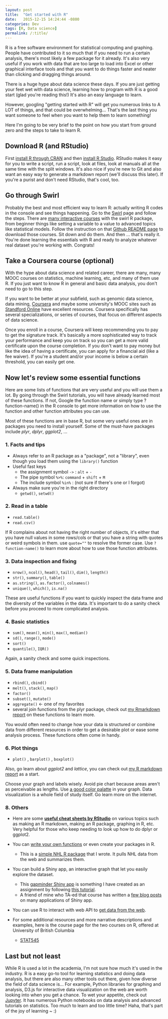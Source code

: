 ```yaml
---
layout: post
title:  "Get started with R"
date:   2015-12-15 14:24:44 -0800
categories: Dev
tags: [R, Data science]
permalink: /:title/ 
---
```

R is a free software environment for statistical computing and graphing. People have contributed to it so much that if you need to run a certain analysis, there's most likely a few package for it already. It's also very useful if you work with data that are too large to load into Excel or other graphical interface tools and that you want to do things faster and neater than clicking and dragging things around.
<!--more-->

There is a huge hype about data science these days. If you are just getting your feet wet with data science, learning how to program with R is a good start (glad you're reading this!) It's also an easy language to learn.

However, googling "getting started with R" will get you numerous links to A LOT of things, and that could be overwhelming... That's the last thing you want someone to feel when you want to help them to learn something!

Here I'm going to be very brief to the point on how you start from ground zero and the steps to take to learn R.

## Download R (and RStudio)

First [install R through CRAN](https://cran.rstudio.com/) and then [install R Studio](https://www.rstudio.com/products/rstudio/download/). RStudio makes it easy for you to write a script, run a script, look at files, look at manuals all at the same time with the split windows. It's also nice if you're new to Git and also want an easy way to generate a markdown report (we'll discuss this later). If you're a purist and don't need RStudio, that's cool, too.

## Go through Swirl

Probably the best and most efficient way to learn R: actually writing R codes in the console and see things happening. Go to the [Swirl](http://swirlstats.com/students.html) page and follow the steps. There are [many interactive courses](https://github.com/swirldev/swirl_courses) with the swirl R package, from beginner things like setting a variable to a value to advanced topics like statistical models. Follow the instruction on that [Github README page](https://github.com/swirldev/swirl_courses) to download those courses. Sit down and do them. And then ... that's really it. You're done learning the essentials with R and ready to analyze whatever real dataset you're working with. Congrats!


## Take a Coursera course (optional)

With the hype about data science and related career, there are many, many MOOC courses on statistics, machine learning, etc, and many of them use R. If you just want to know R in general and basic data analysis, you don't need to go to this step.

If you want to be better at your subfield, such as genomic data science, data mining, [Coursera](https://www.coursera.org/) and maybe some university's MOOC sites such as [Standford Online](http://online.stanford.edu/courses) have excellent resources. Coursera specifically has several specializations, or series of courses, that focus on different aspects of data science.

Once you enroll in a course, Coursera will keep recommending you to pay to get the signature track. It's basically a more sophisticated way to track your performance and keep you on track so you can get a more valid certificate upon the course completion. If you don't want to pay money but like the idea of having a certificate, you can apply for a financial aid (like a fee waiver). If you're a student and/or your income is below a certain threshold, you can easily get one.


## Now let's review some essential functions

Here are some lists of functions that are very useful and you will use them a lot. By going through the Swirl tutorials, you will have already learned most of these functions. If not, Google the function name or simply type ?function-name() in the R console to get more information on how to use the function and other function attributes you can use.

Most of these functions are in base R, but some very useful ones are in packages you need to install yourself. Some of the must-have packages include _plyr_, _dplyr_, _ggplot2_, ...

### 1. Facts and tips

- Always refer to an R package as a "package", not a "library", even though you load them using the `library()` function
- Useful fast keys
    - the assignment symbol `->`  :  `alt` + `-`
    - The pipe symbol `%>%`: `command` + `shift` + `M`
    - The include symbol `%in%` : (not sure if there's one or I forgot)
- Always make sure you're in the right directory
    - `getwd()`, `setwd()`

### 2. Read in a table
- `read.table()`
- `read.csv()`

If R complains about not having the right number of objects, it's either that you have null values in some rows/cols or that you have a string with quotes or weird symbols in them. use `quote=""` to resolve the former case. Use `?function-name()` to learn more about how to use those function attributes.

### 3. Data inspection and fixing
- `nrow()`, `ncol()`, `head()`, `tail()`, `dim()`, `length()`
- `str()`, `summary()`, `table()`
- `as.string()`, `as.factor()`, `colnames()`
- `unique()`, `which()`, `is.na()`

These are useful functions if you want to quickly inspect the data frame and the diversity of the variables in the data. It's important to do a sanity check before you proceed to more complicated analysis.

### 4. Basic statistics
- `sum()`, `mean()`, `min()`, `max()`, `median()`
- `sd()`, `range()`, `mode()`
- `sort()`
- `quantile()`, `IQR()`

Again, a sanity check and some quick inspections.

### 5. Data frame manipulation
- `rbind()`, `cbind()`
- `melt()`, `stack()`, `map()`
- `factor()`
- `subset()`, `mutate()`
- `aggregate()` <- one of my favorites
- several join functions from the plyr package, check out [my Rmarkdown report](https://github.com/santina/STAT-545/blob/master/HW7/hw7_data_wrangling.md) on these functions to learn more.

You would often need to change how your data is structured or combine data from different resources in order to get a desirable plot or ease some analysis process. These functions often come in handy.

### 6. Plot things
- `plot()` , `barplot()` , `boxplot()`

Also, go learn about _ggplot2_ and _lattice_, you can check out [my R markdown report](https://github.com/santina/STAT-540/blob/master/Seminar3/Seminar3.md) as a start.

Choose your graph and labels wisely. Avoid pie chart because areas aren't as perceivable as lengths. Use [a good color palatte](http://www.cookbook-r.com/Graphs/Colors_(ggplot2)/) in your graph. Data visualization is a whole field of study itself. Go learn more on the internet.

### 8. Others
- Here are some **[useful cheat sheets by RStudio](https://www.rstudio.com/resources/cheatsheets/)** on various topics such as making an R markdown, making an R package, graphing in R, etc. Very helpful for those who keep needing to look up how to do dplyr or ggplot2.

- You can [write your own functions](http://www.statmethods.net/management/userfunctions.html) or even create your packages in R.
    - This is a [simple NHL R package](https://github.com/santina/gameplay) that I wrote. It pulls NHL data from the web and summarizes them.

- You can build a Shiny app, an interactive graph that let you easily explore the dataset.
    - This [gapminder Shiny app](https://santinalin.shinyapps.io/Gapminder_App/) is something I have created as an assignment by following [this tutorial](http://stat545-ubc.github.io/shiny00_index.html).
    - A friend of mine who TA-ed that course has written a [few blog posts](http://deanattali.com/) on many applications of Shiny app.

- You can use R to interact with web API to [get data from the web](http://stat545-ubc.github.io/webdata03_activity.html).

- For some additional resources and more narrative descriptions and examples, here is the course page for the two courses on R, offered at University of British Columbia
    - [STAT545](http://stat545-ubc.github.io)

## Last but not least
While R is used a lot in the academia, I'm not sure how much it's used in the industry. R is a easy go-to tool for learning statistics and doing data analysis, but there are also many other tools out there, given how diverse the field of data science is... For example, Python libraries for graphing and analysis, D3.js for interactive data visualization on the web are worth looking into when you get a chance. To wet your appetite, check out [Jupyter](http://nbviewer.ipython.org/). It has numerous Python notebooks on data analysis and advanced tutorials on statistics. Too much to learn and too little time? Haha, that's part of the joy of learning ~ :)
